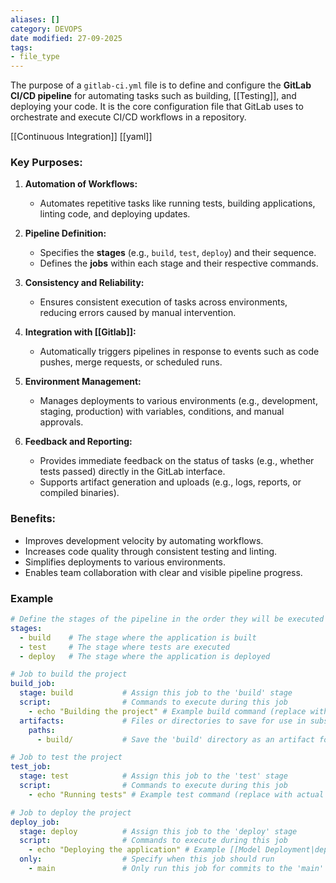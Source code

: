 ```yaml
---
aliases: []
category: DEVOPS
date modified: 27-09-2025
tags:
- file_type
---
```

The purpose of a `gitlab-ci.yml` file is to define and configure the **GitLab CI/CD pipeline** for automating tasks such as building, [[Testing]], and deploying your code. It is the core configuration file that GitLab uses to orchestrate and execute CI/CD workflows in a repository. 

[[Continuous Integration]]
[[yaml]]

### Key Purposes:

1. **Automation of Workflows:**
    - Automates repetitive tasks like running tests, building applications, linting code, and deploying updates.
      
2. **Pipeline Definition:**
    - Specifies the **stages** (e.g., `build`, `test`, `deploy`) and their sequence.
    - Defines the **jobs** within each stage and their respective commands.
      
3. **Consistency and Reliability:**
    - Ensures consistent execution of tasks across environments, reducing errors caused by manual intervention.
      
4. **Integration with [[Gitlab]]:**
    - Automatically triggers pipelines in response to events such as code pushes, merge requests, or scheduled runs.
      
5. **Environment Management:**
    - Manages deployments to various environments (e.g., development, staging, production) with variables, conditions, and manual approvals.
      
6. **Feedback and Reporting:**
    - Provides immediate feedback on the status of tasks (e.g., whether tests passed) directly in the GitLab interface.
    - Supports artifact generation and uploads (e.g., logs, reports, or compiled binaries).

### Benefits:

- Improves development velocity by automating workflows.
- Increases code quality through consistent testing and linting.
- Simplifies deployments to various environments.
- Enables team collaboration with clear and visible pipeline progress.

### Example 

```yaml
# Define the stages of the pipeline in the order they will be executed
stages:
  - build    # The stage where the application is built
  - test     # The stage where tests are executed
  - deploy   # The stage where the application is deployed

# Job to build the project
build_job:
  stage: build           # Assign this job to the 'build' stage
  script:                # Commands to execute during this job
    - echo "Building the project" # Example build command (replace with actual build steps)
  artifacts:             # Files or directories to save for use in subsequent jobs
    paths:
      - build/           # Save the 'build' directory as an artifact for later stages

# Job to test the project
test_job:
  stage: test            # Assign this job to the 'test' stage
  script:                # Commands to execute during this job
    - echo "Running tests" # Example test command (replace with actual test steps)

# Job to deploy the project
deploy_job:
  stage: deploy          # Assign this job to the 'deploy' stage
  script:                # Commands to execute during this job
    - echo "Deploying the application" # Example [[Model Deployment|deployment]] command (replace with actual deployment steps)
  only:                  # Specify when this job should run
    - main               # Only run this job for commits to the 'main' branch

```